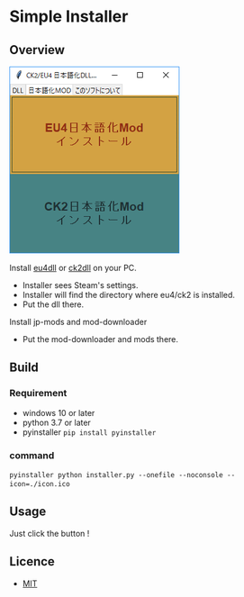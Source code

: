 # Simple Installer

## Overview
![run](resource/image.png)

Install [eu4dll](https://github.com/matanki-saito/EU4dll) or [ck2dll](https://github.com/matanki-saito/CK2dll) on your PC.
 - Installer sees Steam's settings.
 - Installer will find the directory where eu4/ck2 is installed.
 - Put the dll there.

Install jp-mods and mod-downloader
 - Put the mod-downloader and mods there.

## Build
### Requirement
 - windows 10 or later
 - python 3.7 or later
 - pyinstaller ```pip install pyinstaller```
### command

```
pyinstaller python installer.py --onefile --noconsole --icon=./icon.ico
```

## Usage
 Just click the button !
 
## Licence
 - [MIT](https://github.com/tcnksm/tool/blob/master/LICENCE)
